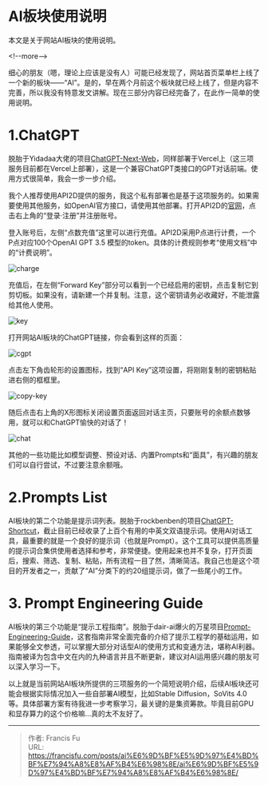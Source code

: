 # AI板块使用说明


本文是关于网站AI板块的使用说明。

&lt;!--more--&gt;

细心的朋友（嗯，理论上应该是没有人）可能已经发现了，网站首页菜单栏上线了一个新的板块——“AI”。是的，早在两个月前这个板块就已经上线了，但是内容不完善，所以我没有特意发文讲解。现在三部分内容已经完备了，在此作一简单的使用说明。

# 1.ChatGPT

脱胎于Yidadaa大佬的项目[ChatGPT-Next-Web](https://github.com/Yidadaa/ChatGPT-Next-Web)，同样部署于Vercel上（这三项服务目前都在Vercel上部署），这是一个兼容ChatGPT类接口的GPT对话前端。使用方式很简单，我会一步一步介绍。

我个人推荐使用API2D提供的服务，我这个私有部署也是基于这项服务的。如果需要使用其他服务，如OpenAI官方接口，请使用其他部署。打开API2D的[官网](https://api2d.com/)，点击右上角的“登录·注册”并注册账号。

登入账号后，左侧“点数充值”这里可以进行充值。API2D采用P点进行计费，一个P点对应100个OpenAI GPT 3.5 模型的token。具体的计费规则参考“使用文档”中的“计费说明”。

![charge](/images/AI板块使用说明/充值.png)

充值后，在左侧“Forward Key”部分可以看到一个已经启用的密钥，点击复制它到剪切板。如果没有，请新建一个并复制。注意，这个密钥请务必收藏好，不能泄露给其他人使用。

![key](/images/AI板块使用说明/密钥.png)

打开网站AI板块的ChatGPT链接，你会看到这样的页面：

![cgpt](/images/AI板块使用说明/主页.png)

点击左下角齿轮形的设置图标，找到“API Key”这项设置，将刚刚复制的密钥粘贴进右侧的框框里。

![copy-key](/images/AI板块使用说明/粘贴密钥.png)

随后点击右上角的X形图标关闭设置页面返回对话主页，只要账号的余额点数够用，就可以和ChatGPT愉快的对话了！

![chat](/images/AI板块使用说明/对话.png)

其他的一些功能比如模型调整、预设对话、内置Prompts和“面具”，有兴趣的朋友们可以自行尝试，不过要注意余额哦。

# 2.Prompts List

AI板块的第二个功能是提示词列表。脱胎于rockbenben的项目[ChatGPT-Shortcut](https://github.com/rockbenben/ChatGPT-Shortcut)，截止目前已经收录了上百个有用的中英文双语提示词。使用AI对话工具，最重要的就是一个良好的提示词（也就是Prompt）。这个工具可以提供高质量的提示词合集供使用者选择和参考，非常便捷。使用起来也并不复杂，打开页面后，搜索、筛选、复制、粘贴，所有流程一目了然，清晰简洁。我自己也是这个项目的开发者之一，贡献了“AI”分类下的约20组提示词，做了一些尾小的工作。

# 3. Prompt Engineering Guide

AI板块的第三个功能是“提示工程指南”。脱胎于dair-ai爆火的万星项目[Prompt-Engineering-Guide](https://github.com/dair-ai/Prompt-Engineering-Guide)，这套指南非常全面完备的介绍了提示工程学的基础运用，如果能够全文参透，可以掌握大部分对话型AI的使用方式和变通方法，堪称AI利器。指南被译为包含中文在内的九种语言并且不断更新，建议对AI运用感兴趣的朋友可以深入学习一下。

以上就是当前网站AI板块所提供的三项服务的一个简短说明介绍，后续AI板块还可能会根据实际情况加入一些自部署AI模型，比如Stable Diffusion，SoVits 4.0等。具体部署方案有待我进一步考察学习，最关键的是集资筹款。毕竟目前GPU和显存算力的这个价格嘛...真的太不友好了。

---

> 作者: Francis Fu  
> URL: https://francisfu.com/posts/ai%E6%9D%BF%E5%9D%97%E4%BD%BF%E7%94%A8%E8%AF%B4%E6%98%8E/ai%E6%9D%BF%E5%9D%97%E4%BD%BF%E7%94%A8%E8%AF%B4%E6%98%8E/  

